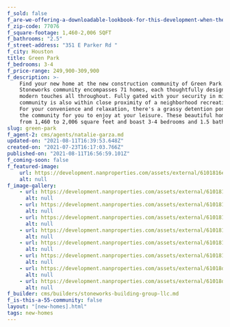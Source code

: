 ```yaml
---
f_sold: false
f_are-we-offering-a-downloadable-lookbook-for-this-development-when-they-submit-their-contact-info: false
f_zip-code: 77076
f_square-footage: 1,460-2,006 SQFT
f_bathrooms: "2.5"
f_street-address: "351 E Parker Rd "
f_city: Houston
title: Green Park
f_bedrooms: 3-4
f_price-range: 249,900-309,900
f_description: >-
    Find your new home at the new construction community of Green Park. This
    Stoneworks community encompasses 71 homes, each thoughtfully designed with
    modern touches all throughout. Fully gated with your security in mind, this
    community is also within close proximity of a neighborhood recreational park.
    For your convenience and relaxation, there's a grassy detention pond inside
    the community for you to enjoy at your leisure. These beautiful homes range
    from 1,460 to 2,006 square feet and boast 3-4 bedrooms and 1.5 baths.
slug: green-park
f_agent-2: cms/agents/natalie-garza.md
updated-on: "2021-08-11T16:39:53.648Z"
created-on: "2021-07-23T16:17:03.766Z"
published-on: "2021-08-11T16:56:59.101Z"
f_coming-soon: false
f_featured-image:
    url: https://development.nanproperties.com/assets/external/6101816eca13107fd554c8ac_rmm_5844-hdr.jpg
    alt: null
f_image-gallery:
    - url: https://development.nanproperties.com/assets/external/6101816d7d602eb4df9c330a_rmm_5895-hdr.jpg
      alt: null
    - url: https://development.nanproperties.com/assets/external/6101816e8f74f09da8ece797_rmm_5775-hdr.jpg
      alt: null
    - url: https://development.nanproperties.com/assets/external/6101816ddd3eca02e0eb42c7_rmm_5856-hdr.jpg
      alt: null
    - url: https://development.nanproperties.com/assets/external/6101816e6593f749ba3f84fa_rmm_5802-hdr.jpg
      alt: null
    - url: https://development.nanproperties.com/assets/external/6101816ef4470a81c33cc6c8_rmm_5820-hdr.jpg
      alt: null
    - url: https://development.nanproperties.com/assets/external/6101816e76cf3150c7cfce51_rmm_5889-hdr.jpg
      alt: null
    - url: https://development.nanproperties.com/assets/external/61018d0d0e50806560324a05_rmm_5913-hdr.jpg
      alt: null
    - url: https://development.nanproperties.com/assets/external/61018d0dfe40a60a50349dad_rmm_5925-hdr.jpg
      alt: null
f_builder: cms/builders/stoneworks-building-group-llc.md
f_is-this-a-55-community: false
layout: "[new-homes].html"
tags: new-homes
---
```

